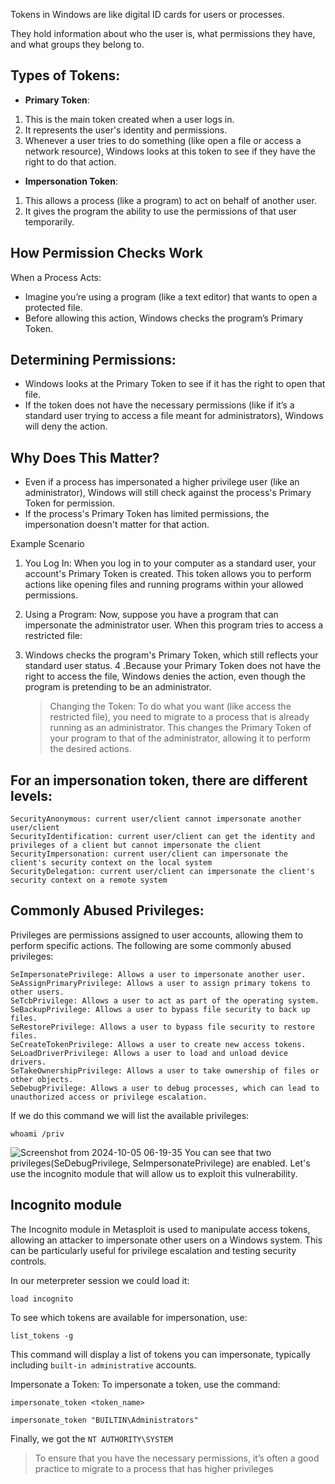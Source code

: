 Tokens in Windows are like digital ID cards for users or processes.

They hold information about who the user is, what permissions they have, and what groups they belong to.

Types of Tokens:
-

* **Primary Token**:


1. This is the main token created when a user logs in.
2. It represents the user's identity and permissions.
3. Whenever a user tries to do something (like open a file or access a network resource), Windows looks at this token to see if they have the right to do that action.

* **Impersonation Token**:

1. This allows a process (like a program) to act on behalf of another user.
2. It gives the program the ability to use the permissions of that user temporarily.

**How Permission Checks Work**
-

When a Process Acts: 

* Imagine you’re using a program (like a text editor) that wants to open a protected file.
* Before allowing this action, Windows checks the program’s Primary Token.

Determining Permissions:
--

* Windows looks at the Primary Token to see if it has the right to open that file.
* If the token does not have the necessary permissions (like if it’s a standard user trying to access a file meant for administrators), Windows will deny the action.

**Why Does This Matter?**
--

* Even if a process has impersonated a higher privilege user (like an administrator), Windows will still check against the process's Primary Token for permission.
* If the process's Primary Token has limited permissions, the impersonation doesn't matter for that action.

Example Scenario

1. You Log In: When you log in to your computer as a standard user, your account's Primary Token is created. This token allows you to perform actions like opening files and running programs within your allowed permissions.

2. Using a Program: Now, suppose you have a program that can impersonate the administrator user. When this program tries to access a restricted file:
3. Windows checks the program's Primary Token, which still reflects your standard user status.
4 .Because your Primary Token does not have the right to access the file, Windows denies the action, even though the program is pretending to be an administrator.

    >Changing the Token: To do what you want (like access the restricted file), you need to migrate to a process that is already running as an administrator.
        This changes the Primary Token of your program to that of the administrator, allowing it to perform the desired actions.

For an impersonation token, there are different levels:
-

    SecurityAnonymous: current user/client cannot impersonate another user/client
    SecurityIdentification: current user/client can get the identity and privileges of a client but cannot impersonate the client
    SecurityImpersonation: current user/client can impersonate the client's security context on the local system
    SecurityDelegation: current user/client can impersonate the client's security context on a remote system

Commonly Abused Privileges:
-

Privileges are permissions assigned to user accounts, allowing them to perform specific actions. The following are some commonly abused privileges:

    SeImpersonatePrivilege: Allows a user to impersonate another user.
    SeAssignPrimaryPrivilege: Allows a user to assign primary tokens to other users.
    SeTcbPrivilege: Allows a user to act as part of the operating system.
    SeBackupPrivilege: Allows a user to bypass file security to back up files.
    SeRestorePrivilege: Allows a user to bypass file security to restore files.
    SeCreateTokenPrivilege: Allows a user to create new access tokens.
    SeLoadDriverPrivilege: Allows a user to load and unload device drivers.
    SeTakeOwnershipPrivilege: Allows a user to take ownership of files or other objects.
    SeDebugPrivilege: Allows a user to debug processes, which can lead to unauthorized access or privilege escalation.

If we do this command we will list the available privileges:
```
whoami /priv
```


![Screenshot from 2024-10-05 06-19-35](https://github.com/user-attachments/assets/68349056-ad1b-4ff7-bd7b-962b131c5ff1)
You can see that two privileges(SeDebugPrivilege, SeImpersonatePrivilege) are enabled. Let's use the incognito module that will allow us to exploit this vulnerability. 

**Incognito module**
-
The Incognito module in Metasploit is used to manipulate access tokens, allowing an attacker to impersonate other users on a Windows system. This can be particularly useful for privilege escalation and testing security controls.

In our meterpreter session we could load it:
```
load incognito
```
To see which tokens are available for impersonation, use:
```
list_tokens -g
```
This command will display a list of tokens you can impersonate, typically including ```built-in administrative``` accounts.

Impersonate a Token: To impersonate a token, use the command:
```
impersonate_token <token_name>

impersonate_token "BUILTIN\Administrators"
```
Finally, we got the ```NT AUTHORITY\SYSTEM```

>To ensure that you have the necessary permissions, it’s often a good practice to migrate to a process that has higher privileges


